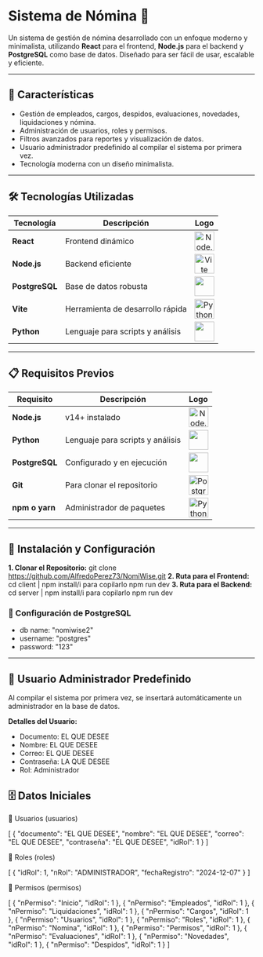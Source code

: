 # Sistema de Nómina 🧾

Un sistema de gestión de nómina desarrollado con un enfoque moderno y minimalista, utilizando **React** para el frontend, **Node.js** para el backend y **PostgreSQL** como base de datos. Diseñado para ser fácil de usar, escalable y eficiente.

---

## 🚀 Características

- Gestión de empleados, cargos, despidos, evaluaciones, novedades, liquidaciones y nómina.
- Administración de usuarios, roles y permisos.
- Filtros avanzados para reportes y visualización de datos.
- Usuario administrador predefinido al compilar el sistema por primera vez.
- Tecnología moderna con un diseño minimalista.

---

## 🛠️ Tecnologías Utilizadas

| Tecnología  | Descripción              | Logo                  |
|-------------|--------------------------|-----------------------|
| **React**   | Frontend dinámico        | <div align="center"><img src="https://nodejs.org/static/images/logo.svg" alt="Node.js" width="40" height="40" /></div> |
| **Node.js** | Backend eficiente        | <div align="center"><img src="https://vitejs.dev/logo.svg" alt="Vite" width="40" height="40" /></div> |
| **PostgreSQL** | Base de datos robusta | <div align="center"><img src="https://upload.wikimedia.org/wikipedia/commons/4/4f/Postgresql_elephant.svg" width="40" /></div> |
| **Vite**    | Herramienta de desarrollo rápida | <div align="center"><img src="https://upload.wikimedia.org/wikipedia/commons/c/c3/Python-logo-notext.svg" alt="Python" width="40" height="40" /></div> |
| **Python**       | Lenguaje para scripts y análisis       | <div align="center"><img src="https://upload.wikimedia.org/wikipedia/commons/c/c3/Python-logo-notext.svg" width="40" /></div> |

---

## 📋 Requisitos Previos

| Requisito         | Descripción                  | Logo                  |
|-------------------|------------------------------|-----------------------|
| **Node.js**       | v14+ instalado              | <div align="center"><img src="https://nodejs.org/static/images/logo.svg" alt="Node.js" width="40" height="40" /></div> |
| **Python**       | Lenguaje para scripts y análisis       | <div align="center"><img src="https://upload.wikimedia.org/wikipedia/commons/c/c3/Python-logo-notext.svg" width="40" /></div> |
| **PostgreSQL**    | Configurado y en ejecución   | <div align="center"><img src="https://upload.wikimedia.org/wikipedia/commons/4/4f/Postgresql_elephant.svg" width="40" /></div> |
| **Git**           | Para clonar el repositorio  | <div align="center"><img src="https://upload.wikimedia.org/wikipedia/commons/4/4f/Postgresql_elephant.svg" alt="PostgreSQL" width="40" height="40" /></div> |
| **npm o yarn**    | Administrador de paquetes    | <div align="center"><img src="https://upload.wikimedia.org/wikipedia/commons/c/c3/Python-logo-notext.svg" alt="Python" width="40" height="40" /></div> |

---

## 📝 Instalación y Configuración

**1. Clonar el Repositorio:** git clone https://github.com/AlfredoPerez73/NomiWise.git
**2. Ruta para el Frontend:** cd client | npm install/i  para copilarlo npm run dev
**3. Ruta para el Backend:** cd server | npm install/i  para copilarlo npm run dev

### 📝 Configuración de PostgreSQL

- db name: "nomiwise2"
- username: "postgres"
- password: "123"

---

## 👤 Usuario Administrador Predefinido

Al compilar el sistema por primera vez, se insertará automáticamente un administrador en la base de datos.

**Detalles del Usuario:**
- Documento: EL QUE DESEE
- Nombre: EL QUE DESEE
- Correo: EL QUE DESEE
- Contraseña: LA QUE DESEE
- Rol: Administrador

## 🗄️ Datos Iniciales

📂 Usuarios (usuarios)

[
  {
    "documento": "EL QUE DESEE",
    "nombre": "EL QUE DESEE",
    "correo": "EL QUE DESEE",
    "contraseña": "EL QUE DESEE",
    "idRol": 1
  }
]

📂 Roles (roles)

[
  {
    "idRol": 1,
    "nRol": "ADMINISTRADOR",
    "fechaRegistro": "2024-12-07"
  }
]

📂 Permisos (permisos)

[
  { "nPermiso": "Inicio", "idRol": 1 },
  { "nPermiso": "Empleados", "idRol": 1 },
  { "nPermiso": "Liquidaciones", "idRol": 1 },
  { "nPermiso": "Cargos", "idRol": 1 },
  { "nPermiso": "Usuarios", "idRol": 1 },
  { "nPermiso": "Roles", "idRol": 1 },
  { "nPermiso": "Nomina", "idRol": 1 },
  { "nPermiso": "Permisos", "idRol": 1 },
  { "nPermiso": "Evaluaciones", "idRol": 1 },
  { "nPermiso": "Novedades", "idRol": 1 },
  { "nPermiso": "Despidos", "idRol": 1 }
]
